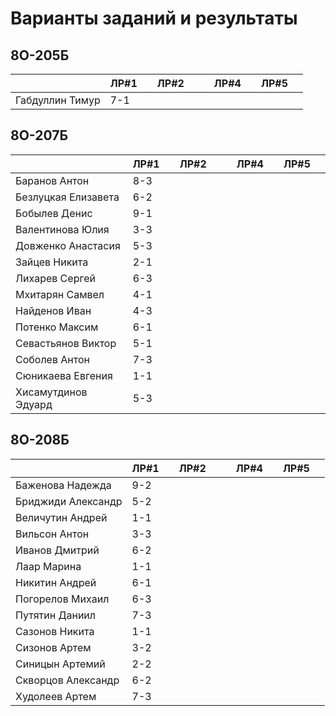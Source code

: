 # Варианты заданий и результаты

## 8О-205Б
|                     | ЛР#1 |   | ЛР#2 |   |   | ЛР#4 |   | ЛР#5 |   |
|---------------------|------|---|------|---|---|------|---|------|---|
| Габдуллин Тимур     | 7-1  |   |      |   |   |      |   |      |   |

## 8О-207Б
|                     | ЛР#1 |   | ЛР#2 |   |   | ЛР#4 |   | ЛР#5 |   |
|---------------------|------|---|------|---|---|------|---|------|---|
| Баранов Антон       | 8-3  |   |      |   |   |      |   |      |   |
| Безлуцкая Елизавета | 6-2  |   |      |   |   |      |   |      |   |
| Бобылев Денис       | 9-1  |   |      |   |   |      |   |      |   |
| Валентинова Юлия    | 3-3  |   |      |   |   |      |   |      |   |
| Довженко Анастасия  | 5-3  |   |      |   |   |      |   |      |   |
| Зайцев Никита       | 2-1  |   |      |   |   |      |   |      |   |
| Лихарев Сергей      | 6-3  |   |      |   |   |      |   |      |   |
| Мхитарян Самвел     | 4-1  |   |      |   |   |      |   |      |   |
| Найденов Иван       | 4-3  |   |      |   |   |      |   |      |   |
| Потенко Максим      | 6-1  |   |      |   |   |      |   |      |   |
| Севастьянов Виктор  | 5-1  |   |      |   |   |      |   |      |   |
| Соболев Антон       | 7-3  |   |      |   |   |      |   |      |   |
| Сюникаева Евгения   | 1-1  |   |      |   |   |      |   |      |   |
| Хисамутдинов Эдуард | 5-3  |   |      |   |   |      |   |      |   |

## 8О-208Б
|                     | ЛР#1 |   | ЛР#2 |   |   | ЛР#4 |   | ЛР#5 |   |
|---------------------|------|---|------|---|---|------|---|------|---|
| Баженова Надежда    | 9-2  |   |      |   |   |      |   |      |   |
| Бриджиди Александр  | 5-2  |   |      |   |   |      |   |      |   |
| Величутин Андрей    | 1-1  |   |      |   |   |      |   |      |   |
| Вильсон Антон       | 3-3  |   |      |   |   |      |   |      |   |
| Иванов Дмитрий      | 6-2  |   |      |   |   |      |   |      |   |
| Лаар Марина         | 1-1  |   |      |   |   |      |   |      |   |
| Никитин Андрей      | 6-1  |   |      |   |   |      |   |      |   |
| Погорелов Михаил    | 6-3  |   |      |   |   |      |   |      |   |
| Путятин Даниил      | 7-3  |   |      |   |   |      |   |      |   |
| Сазонов Никита      | 1-1  |   |      |   |   |      |   |      |   |
| Сизонов Артем       | 3-2  |   |      |   |   |      |   |      |   |
| Синицын Артемий     | 2-2  |   |      |   |   |      |   |      |   |
| Скворцов Александр  | 6-2  |   |      |   |   |      |   |      |   |
| Худолеев Артем      | 7-3  |   |      |   |   |      |   |      |   |
